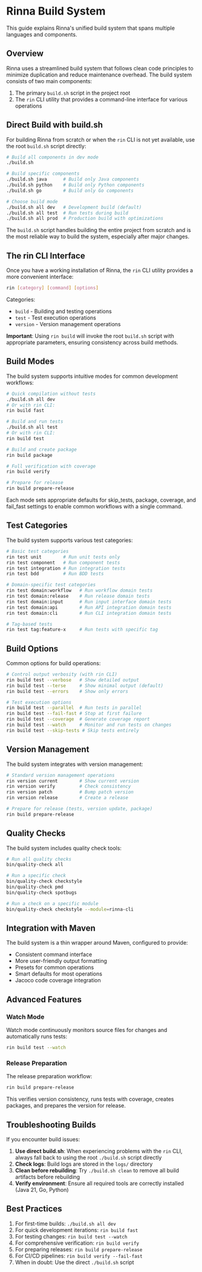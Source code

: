 # Rinna Build System

This guide explains Rinna's unified build system that spans multiple languages and components.

## Overview

Rinna uses a streamlined build system that follows clean code principles to minimize duplication and reduce maintenance overhead. The build system consists of two main components:

1. The primary `build.sh` script in the project root
2. The `rin` CLI utility that provides a command-line interface for various operations

## Direct Build with build.sh

For building Rinna from scratch or when the `rin` CLI is not yet available, use the root `build.sh` script directly:

```bash
# Build all components in dev mode
./build.sh

# Build specific components
./build.sh java      # Build only Java components
./build.sh python    # Build only Python components
./build.sh go        # Build only Go components

# Choose build mode
./build.sh all dev   # Development build (default)
./build.sh all test  # Run tests during build
./build.sh all prod  # Production build with optimizations
```

The `build.sh` script handles building the entire project from scratch and is the most reliable way to build the system, especially after major changes.

## The rin CLI Interface

Once you have a working installation of Rinna, the `rin` CLI utility provides a more convenient interface:

```bash
rin [category] [command] [options]
```

Categories:
- `build` - Building and testing operations
- `test` - Test execution operations
- `version` - Version management operations

**Important**: Using `rin build` will invoke the root `build.sh` script with appropriate parameters, ensuring consistency across build methods.

## Build Modes

The build system supports intuitive modes for common development workflows:

```bash
# Quick compilation without tests
./build.sh all dev
# Or with rin CLI:
rin build fast

# Build and run tests
./build.sh all test
# Or with rin CLI:
rin build test

# Build and create package
rin build package

# Full verification with coverage
rin build verify

# Prepare for release
rin build prepare-release
```

Each mode sets appropriate defaults for skip_tests, package, coverage, and fail_fast settings to enable common workflows with a single command.

## Test Categories

The build system supports various test categories:

```bash
# Basic test categories
rin test unit        # Run unit tests only
rin test component   # Run component tests
rin test integration # Run integration tests
rin test bdd         # Run BDD tests

# Domain-specific test categories
rin test domain:workflow   # Run workflow domain tests
rin test domain:release    # Run release domain tests
rin test domain:input      # Run input interface domain tests
rin test domain:api        # Run API integration domain tests
rin test domain:cli        # Run CLI integration domain tests

# Tag-based tests
rin test tag:feature-x     # Run tests with specific tag
```

## Build Options

Common options for build operations:

```bash
# Control output verbosity (with rin CLI)
rin build test --verbose   # Show detailed output
rin build test --terse     # Show minimal output (default)
rin build test --errors    # Show only errors

# Test execution options
rin build test --parallel  # Run tests in parallel
rin build test --fail-fast # Stop at first failure
rin build test --coverage  # Generate coverage report
rin build test --watch     # Monitor and run tests on changes
rin build test --skip-tests # Skip tests entirely
```

## Version Management

The build system integrates with version management:

```bash
# Standard version management operations
rin version current        # Show current version
rin version verify         # Check consistency
rin version patch          # Bump patch version
rin version release        # Create a release

# Prepare for release (tests, version update, package)
rin build prepare-release
```

## Quality Checks

The build system includes quality check tools:

```bash
# Run all quality checks
bin/quality-check all

# Run a specific check
bin/quality-check checkstyle
bin/quality-check pmd
bin/quality-check spotbugs

# Run a check on a specific module
bin/quality-check checkstyle --module=rinna-cli
```

## Integration with Maven

The build system is a thin wrapper around Maven, configured to provide:

- Consistent command interface
- More user-friendly output formatting
- Presets for common operations
- Smart defaults for most operations
- Jacoco code coverage integration

## Advanced Features

### Watch Mode

Watch mode continuously monitors source files for changes and automatically runs tests:

```bash
rin build test --watch
```

### Release Preparation

The release preparation workflow:

```bash
rin build prepare-release
```

This verifies version consistency, runs tests with coverage, creates packages, and prepares the version for release.

## Troubleshooting Builds

If you encounter build issues:

1. **Use direct build.sh**: When experiencing problems with the `rin` CLI, always fall back to using the root `./build.sh` script directly
2. **Check logs**: Build logs are stored in the `logs/` directory
3. **Clean before rebuilding**: Try `./build.sh clean` to remove all build artifacts before rebuilding
4. **Verify environment**: Ensure all required tools are correctly installed (Java 21, Go, Python)

## Best Practices

1. For first-time builds: `./build.sh all dev`
2. For quick development iterations: `rin build fast`
3. For testing changes: `rin build test --watch`
4. For comprehensive verification: `rin build verify`
5. For preparing releases: `rin build prepare-release`
6. For CI/CD pipelines: `rin build verify --fail-fast`
7. When in doubt: Use the direct `./build.sh` script

